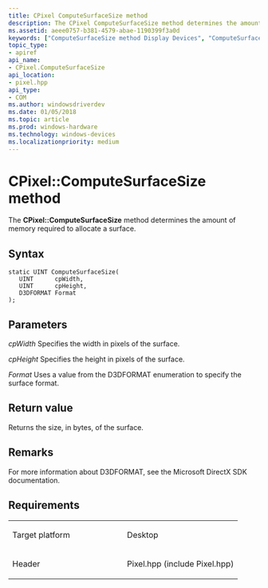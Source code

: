 ```yaml
---
title: CPixel ComputeSurfaceSize method
description: The CPixel ComputeSurfaceSize method determines the amount of memory required to allocate a surface.
ms.assetid: aeee0757-b381-4579-abae-1190399f3a0d
keywords: ["ComputeSurfaceSize method Display Devices", "ComputeSurfaceSize method Display Devices , CPixel interface", "CPixel interface Display Devices , ComputeSurfaceSize method"]
topic_type:
- apiref
api_name:
- CPixel.ComputeSurfaceSize
api_location:
- pixel.hpp
api_type:
- COM
ms.author: windowsdriverdev
ms.date: 01/05/2018
ms.topic: article
ms.prod: windows-hardware
ms.technology: windows-devices
ms.localizationpriority: medium
---
```


# CPixel::ComputeSurfaceSize method


The **CPixel::ComputeSurfaceSize** method determines the amount of memory required to allocate a surface.

Syntax
------

```ManagedCPlusPlus
static UINT ComputeSurfaceSize(
   UINT      cpWidth,
   UINT      cpHeight,
   D3DFORMAT Format
);
```

Parameters
----------

*cpWidth*
Specifies the width in pixels of the surface.

*cpHeight*
Specifies the height in pixels of the surface.

*Format*
Uses a value from the D3DFORMAT enumeration to specify the surface format.

Return value
------------

Returns the size, in bytes, of the surface.

Remarks
-------

For more information about D3DFORMAT, see the Microsoft DirectX SDK documentation.

Requirements
------------

<table>
<colgroup>
<col width="50%" />
<col width="50%" />
</colgroup>
<tbody>
<tr class="odd">
<td align="left"><p>Target platform</p></td>
<td align="left">Desktop</td>
</tr>
<tr class="even">
<td align="left"><p>Header</p></td>
<td align="left">Pixel.hpp (include Pixel.hpp)</td>
</tr>
</tbody>
</table>

 

 





